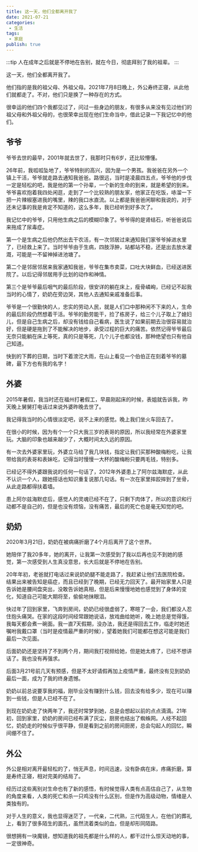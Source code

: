 ```yaml
---
title: 这一天，他们全都离开我了
date: 2021-07-21
categories:
 - 生活
tags:
 - 家庭
publish: true
---
```

:::tip
人在成年之后就是不停地在告别，就在今日，彻底拜别了我的祖辈。
:::
<!-- more -->
这一天，他们全都离开我了。

他们指的是我的祖父母、外祖父母。2021年7月8日晚上，外公寿终正寝，从此他们就都走了。不对，他们只是换了一种存在的方式。

很幸运的他们四个我都见过了，问过一些身边的朋友，有很多从来没有见过他们的祖父母和外祖父母的，也很荣幸出现在他们生命当中，借此记录一下我记忆中的他们。

## 爷爷
爷爷去世的最早，2001年就去世了，我那时只有6岁，还比较懵懂。

26年前，我呱呱坠地了，爷爷特别的高兴，因为是一个男孩。我爸爸在另外一个镇上干活，爷爷就走路去通知我爸爸。路很远，当时是凌晨四五点，爷爷他的步伐一定是轻松的吧，我是他的第一个孙辈，一个新的生命的到来，就是希望的到来。爷爷喜欢抱着我四处闲逛，走到了一个比较熟的朋友家，他家正在吃饭，哧溜一下把一片辣椒塞进我的嘴里，辣的我口水直流。以上都是我爸爸闲聊和我说的，对于还未记事的我是肯定不知道的，这么多年，我已经听到好多次了。

我记忆中的爷爷，只用他生病之后的模糊印象了。爷爷得的是肾结石，听爸爸说后来拖成了尿毒症。

第一个是生病之后他仍然出去干农活，有一次邻居过来通知我们家爷爷掉进水里了，已经救上来了。当时爷爷由于生病，四肢浮肿，站都站不稳，还是出去放水灌溉，可能是一不留神掉进池塘了。

第二个是邻居邻居来我家通知我爸，爷爷在集市卖菜，口吐大块鲜血，已经送进医院了。以后记得邻居用手比划的动作和神情。

第三个是爷爷最后咽气的最后阶段，很安详的躺在床上，瘦骨嶙峋，已经记不起我当时的心情了，奶奶在旁边哭，其他人去通知亲戚准备后事。

爷爷是一个很勤快的人，忠实的劳动人民，就是人们口中那种闲不下来的人，生命的最后阶段仍然想着干活。爷爷的勤劳能干，捡了栋房子，给三个儿子取上了媳妇儿，但是自己生病之后，却没有钱给自己看病，医生说了如果前期去治很容易就治好，但是硬是拖到了不能解决的地步，承受过程的巨大的痛苦。依然记得爷爷最后无奈只能躺在床上等死，真的只是等死，几个儿子也都没钱，那种绝望也只有他自己知道。

快到的下葬的日期，当时下着滂沱大雨，在山上看见一个伯伯正在刻着爷爷的墓碑，最下方也有我的名字！

## 外婆
2015年暑假，我当时还在福州打暑假工，早晨刚起床的时候，表姐就告诉我，昨天晚上舅舅打电话过来说外婆昨晚去世了。

我记得我当时的心情很淡定吧，说不上来的感觉。晚上我们坐火车回去了。

在很小的时候，因为有个一个只大我三岁的表哥的原因，所以我经常在外婆家里玩。大脑的印象也越来越少了，大概时间太久远的原因。

有一次去外婆家里玩，外婆立马给了我几块钱，指定让我们买那种酸梅粉吃，让我带给我的表哥和表妹吃，记得当时慢慢一大杯的酸梅粉只要两毛钱，特别多。

已经记不得外婆跟我说的任何一句话了，2012年外婆患上了阿尔兹海默症，从此不认识一个人，跟她搭话也知识重复说那几句话。有一次在家里摔跤摔到了坐骨，从此走路都得扶着墙。

患上阿尔兹海默症后，感觉人的灵魂已经不在了，只剩下肉体了，所以的意识和行动都不是自己的，但是也没有烦恼，没有痛苦，最后的死亡也是毫无知觉的吧。

## 奶奶
2020年3月21日，奶奶在被病痛折磨了4个月后离开了这个世界。

她陪伴了我20多年，她的离开，让我第一次感受到了我以后再也见不到她的感觉，第一次感受到人生真没意思，长大后就是不停地在告别。

20年年初，老爸就打电话过来说奶奶腿不能走路了，我赶紧让他们去医院检查。结果出来被告知是癌症，而且已经到了晚期，已经无力回天了。最开始家里人只是告诉她是腰间盘突出，没敢告诉她真相，但是后来慢慢地她也感觉到了身体的变化，知道自己可能大期将至，偷偷地抹眼泪。

快过年了回到家里，飞奔到房间，奶奶已经很虚弱了，寒暄了一会，我们都没人忍住抱头痛哭。在家的这段时间经常跟她说话，放戏曲给她听，晚上她总是觉得饿，我每天都会煮一碗面。我一直7天假期，没办法，我还是得回去工作，临走时她还嘱咐我戴口罩（当时是疫情最严重的时候），望着她我们可能都在想这可能是我们最后一次见面。

后面奶奶还是坚持了不到两个月，期间我打视频给她，但是她太疼了，已经不想讲话了。我也没有再强求。

后面3月21号前几天有预感，但是不太好请假再加上疫情严重，最终没有见到奶奶最后一面，成为了我的终身遗憾。

奶奶以前总说要享我的福，刚毕业没有赚到什么钱，回去没有给多少，现在可以赚到一些钱，但是人已经不在了。

到现在奶奶走了快两年了，我还时常梦到她，总是会想起以前的点点滴滴。21年初，回到家里，奶奶的房间已经布满了灰尘，厨房也结出了蜘蛛网。人经不起回忆，奶奶走的时候似乎很平静，但是看到之前的房间厨房，总会勾起人的回忆，瞬间绷不住了。

## 外公
外公是相对离开最轻松的了，悄无声息，时间迅速，没有卧病在床，疼痛折磨，算是寿终正寝，相对完美的结局了。

经历过这些离别对生命也有了新的感悟，有时候觉得人类有点高估自己了，从生物的角度来看，人类的死亡和杀一只鸡没有什么区别，但是作为高级动物，情绪是人类独有的。

对于人生的意义，我也显得迷茫了，一代亲，二代熟，三代陌生人，在他们的葬礼上，看到了很多陌生的面孔，虽然流着类似的血，但是却形同陌路。

很想拥有一块魔镜，想知道我的祖先都是什么样的人，都干过什么惊天动地的事，一定很神奇。